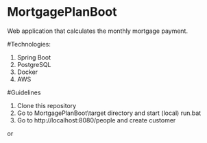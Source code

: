 # MortgagePlanBoot
Web application that calculates the monthly mortgage payment.

#Technologies:

1. Spring Boot
2. PostgreSQL
3. Docker
4. AWS

#Guidelines
1. Clone this repository
2. Go to MortgagePlanBoot\target directory and start (local) run.bat 
3. Go to http://localhost:8080/people and create customer

or

